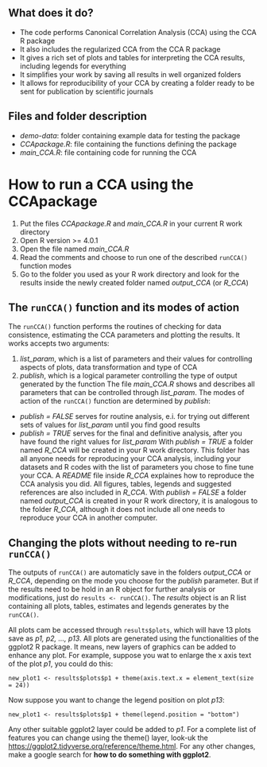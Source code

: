 ## What does it do?

* The code performs Canonical Correlation Analysis (CCA) using the CCA R package
* It also includes the regularized CCA from the CCA R package
* It gives a rich set of plots and tables for interpreting the CCA results, including legends for everything
* It simplifies your work by saving all results in well organized folders
* It allows for reproducibility of your CCA by creating a folder ready to be sent for publication by scientific journals

## Files and folder description

* *demo-data*: folder containing example data for testing the package
* *CCApackage.R*: file containing the functions defining the package
* *main_CCA.R*: file containing code for running the CCA

# How to run a CCA using the CCApackage

1. Put the files *CCApackage.R* and *main_CCA.R* in your current R work directory
2. Open R version >= 4.0.1
3. Open the file named *main_CCA.R*
4. Read the comments and choose to run one of the described ```runCCA()``` function modes
5. Go to the folder you used as your R work directory and look for the results inside the newly created folder named *output_CCA* (or *R_CCA*)

## The ```runCCA()``` function and its modes of action

The ```runCCA()``` function performs the routines of checking for data consistence, estimating the CCA parameters and plotting the results.
It works accepts two arguments:
1. *list_param*, which is a list of parameters and their values for controlling aspects of plots, data transformation and type of CCA
2. *publish*, which is a logical parameter controlling the type of output generated by the function
The file *main_CCA.R* shows and describes all parameters that can be controlled through *list_param*.
The modes of action of the ```runCCA()``` function are determined by *publish*:
* *publish = FALSE* serves for routine analysis, e.i. for trying out different sets of values for *list_param* until you find good results
* *publish = TRUE* serves for the final and definitive analysis, after you have found the right values for *list_param*
With *publish = TRUE* a folder named *R_CCA* will be created in your R work directory. This folder has all anyone needs for reproducing your CCA analysis,
including your datasets and R codes with the list of parameters you chose to fine tune your CCA. A *README* file inside *R_CCA* explaines how to reproduce
the CCA analysis you did. All figures, tables, legends and suggested references are also included in *R_CCA*. With *publish = FALSE* a folder named
*output_CCA* is created in your R work directory, it is analogous to the folder *R_CCA*, although it does not include all one needs to reproduce your CCA
in another computer.

## Changing the plots without needing to re-run ```runCCA()```

The outputs of ```runCCA()``` are automaticly save in the folders *output_CCA* or *R_CCA*, depending on the mode you choose for the *publish* parameter.
But if the results need to be hold in an R object for further analysis or modifications, just do ```results <- runCCA()```. The *results* object is an R list
containing all plots, tables, estimates and legends generates by the ```runCCA()```.

All plots cam be accessed through ```results$plots```, which will have 13 plots save as *p1, p2, ..., p13*. All plots are generated using the functionalities of 
the ggplot2 R package. It means, new layers of graphics can be added to enhance any plot. For example, suppose you wat to enlarge the x axis text of the plot *p1*,
you could do this:
~~~
new_plot1 <- results$plots$p1 + theme(axis.text.x = element_text(size = 24))
~~~
Now suppose you want to change the legend position on plot *p13*:
~~~
new_plot1 <- results$plots$p1 + theme(legend.position = "bottom")
~~~
Any other suitable ggplot2 layer could be added to *p1*. For a complete list of features you can change using the theme() layer, look-uk the 
<https://ggplot2.tidyverse.org/reference/theme.html>. For any other changes, make a google search for **how to do something with ggplot2**.
